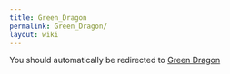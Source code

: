 ```yaml
---
title: Green_Dragon
permalink: Green_Dragon/
layout: wiki
---
```


You should automatically be redirected to [Green Dragon](/keeperrl_wiki/Green_Dragon/)
